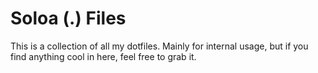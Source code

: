 # Soloa (.) Files

This is a collection of all my dotfiles. Mainly for internal usage, but if you find anything cool in here, feel free to grab it.

